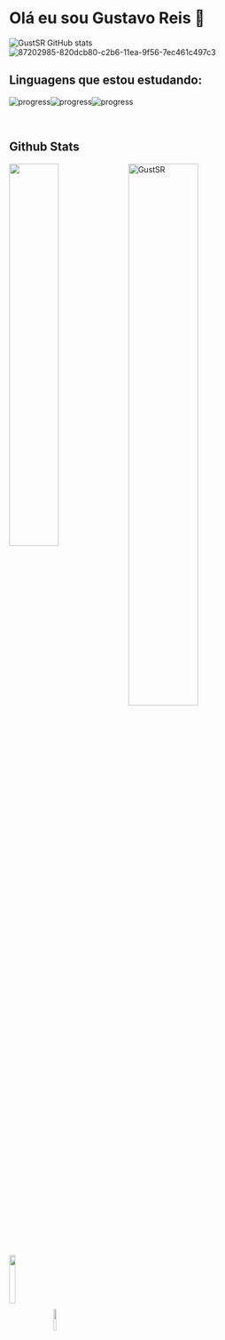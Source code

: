 # Olá eu sou Gustavo Reis 👋

![GustSR GitHub stats](https://github-readme-stats.vercel.app/api?username=GustSR&show_icons=true&theme=gruvbox) ![87202985-820dcb80-c2b6-11ea-9f56-7ec461c497c3](https://user-images.githubusercontent.com/109493884/208352321-337abffe-7386-4fe7-837e-46b303a1b9d7.gif)





<h2>Linguagens que estou estudando:</h2>

![progress](https://progress-bar.dev/40/?title=python)![progress](https://progress-bar.dev/10/?title=HTML)![progress](https://progress-bar.dev/10/?title=CSS)





<br/> 

<h2> Github Stats </h2> 
<a href="https://github.com/GustSR/github-readme-stats"><img align="left" width="42%" src="https://github-readme-stats.vercel.app/api/top-langs/?username=GustSR&layout=compact&theme=tokyonight" /></a>
<img width="50%" src="https://github-readme-streak-stats.herokuapp.com/?user=GustSR&theme=tokyonight" alt="GustSR" />
<br/>




<p>
    <a href="https://github.com/GustSR/github-readme-stats"><img align="center" width="15%" src="https://komarev.com/ghpvc/?username=GustSR&color=brightgreen" /></a> <a href="https://github.com/GustSR/github-readme-stats"><img align="center" width="10%" src="https://visitor-badge.glitch.me/badge?page_id=GustSR.GustSR" /></a>
    
</p>






